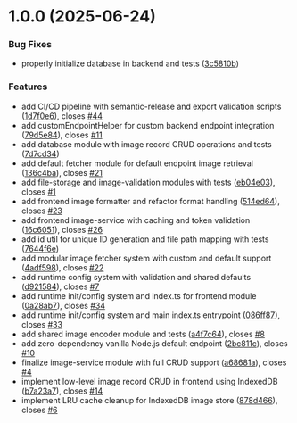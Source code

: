 # 1.0.0 (2025-06-24)


### Bug Fixes

* properly initialize database in backend and tests ([3c5810b](https://github.com/sDenizOzturk/pixstore/commit/3c5810b61f8cf9c04689ce389b643cbefaee86cf))


### Features

* add CI/CD pipeline with semantic-release and export validation scripts ([1d7f0e6](https://github.com/sDenizOzturk/pixstore/commit/1d7f0e61e86dcad999d7172f21b8bebafeeb8ee8)), closes [#44](https://github.com/sDenizOzturk/pixstore/issues/44)
* add customEndpointHelper for custom backend endpoint integration ([79d5e84](https://github.com/sDenizOzturk/pixstore/commit/79d5e84fbf06e7938a86a8d86617a4d32eb3455d)), closes [#11](https://github.com/sDenizOzturk/pixstore/issues/11)
* add database module with image record CRUD operations and tests ([7d7cd34](https://github.com/sDenizOzturk/pixstore/commit/7d7cd34d12ff9fdda7c2bb9193a054f55ed490a5))
* add default fetcher module for default endpoint image retrieval ([136c4ba](https://github.com/sDenizOzturk/pixstore/commit/136c4ba7e07ddc9881a640d7f8d4ec36834bd5ab)), closes [#21](https://github.com/sDenizOzturk/pixstore/issues/21)
* add file-storage and image-validation modules with tests ([eb04e03](https://github.com/sDenizOzturk/pixstore/commit/eb04e03a8a8957cdcbbf428afd692d62dc79fe64)), closes [#1](https://github.com/sDenizOzturk/pixstore/issues/1)
* add frontend image formatter and refactor format handling ([514ed64](https://github.com/sDenizOzturk/pixstore/commit/514ed646e63d4a5a2eedbc45f1bbe5af1ff84767)), closes [#23](https://github.com/sDenizOzturk/pixstore/issues/23)
* add frontend image-service with caching and token validation ([16c6051](https://github.com/sDenizOzturk/pixstore/commit/16c60516d05ee51e588431e14005c06cf7e67616)), closes [#26](https://github.com/sDenizOzturk/pixstore/issues/26)
* add id util for unique ID generation and file path mapping with tests ([7644f6e](https://github.com/sDenizOzturk/pixstore/commit/7644f6ebed1b6cec07cb8d00d42d66938999cb5e))
* add modular image fetcher system with custom and default support ([4adf598](https://github.com/sDenizOzturk/pixstore/commit/4adf59881220d01f36e0fb0516c399badd96a9df)), closes [#22](https://github.com/sDenizOzturk/pixstore/issues/22)
* add runtime config system with validation and shared defaults ([d921584](https://github.com/sDenizOzturk/pixstore/commit/d921584f383eb010fb55299ee57bb64543e2f1e5)), closes [#7](https://github.com/sDenizOzturk/pixstore/issues/7)
* add runtime init/config system and index.ts for frontend module ([0a28ab7](https://github.com/sDenizOzturk/pixstore/commit/0a28ab77915533e03d0c23855c3cbde701796019)), closes [#34](https://github.com/sDenizOzturk/pixstore/issues/34)
* add runtime init/config system and main index.ts entrypoint ([086ff87](https://github.com/sDenizOzturk/pixstore/commit/086ff871f5fd10fc5670566d66ecaafaf728b5c3)), closes [#33](https://github.com/sDenizOzturk/pixstore/issues/33)
* add shared image encoder module and tests ([a4f7c64](https://github.com/sDenizOzturk/pixstore/commit/a4f7c6446b39ba46a90b91f3b68630cd6a38f4a9)), closes [#8](https://github.com/sDenizOzturk/pixstore/issues/8)
* add zero-dependency vanilla Node.js default endpoint ([2bc811c](https://github.com/sDenizOzturk/pixstore/commit/2bc811cf181faf6f998ee8e5fd3fe6714d487f99)), closes [#10](https://github.com/sDenizOzturk/pixstore/issues/10)
* finalize image-service module with full CRUD support ([a68681a](https://github.com/sDenizOzturk/pixstore/commit/a68681a6383f3bd8dc5c435b0a1994188cd9ac52)), closes [#4](https://github.com/sDenizOzturk/pixstore/issues/4)
* implement low-level image record CRUD in frontend using IndexedDB ([b7a23a7](https://github.com/sDenizOzturk/pixstore/commit/b7a23a786d48605c3a59981565997fb1ba89b56d)), closes [#14](https://github.com/sDenizOzturk/pixstore/issues/14)
* implement LRU cache cleanup for IndexedDB image store ([878d466](https://github.com/sDenizOzturk/pixstore/commit/878d466290f1b99c35d245375b357736db612703)), closes [#6](https://github.com/sDenizOzturk/pixstore/issues/6)
